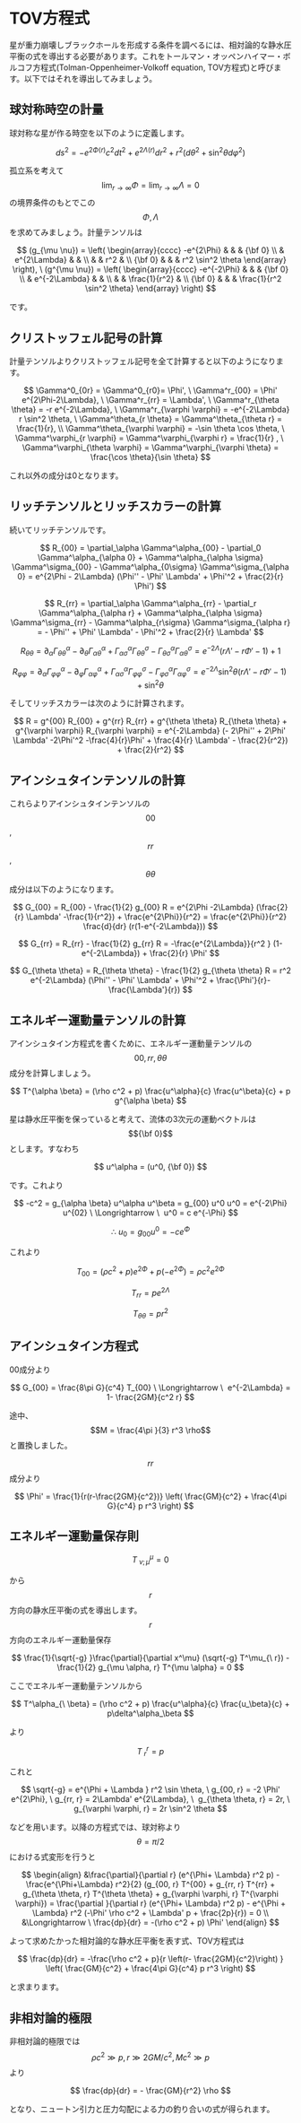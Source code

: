 # TOV方程式

星が重力崩壊しブラックホールを形成する条件を調べるには、相対論的な静水圧平衡の式を導出する必要があります。これをトールマン・オッペンハイマー・ボルコフ方程式(Tolman-Oppenheimer-Volkoff equation, TOV方程式)と呼びます。以下ではそれを導出してみましょう。

## 球対称時空の計量

球対称な星が作る時空を以下のように定義します。

$$
ds^2 = -e^{2\Phi(r)} c^2 dt^2 + e^{2\Lambda(r)} dr^2 + r^2 (d\theta^2 + \sin^2 \theta d\varphi^2)
$$

孤立系を考えて$$\lim_{r\rightarrow \infty} \Phi = \lim_{r\rightarrow \infty} \Lambda = 0$$の境界条件のもとでこの$$\Phi, \Lambda$$を求めてみましょう。計量テンソルは

$$
(g_{\mu \nu}) = \left( \begin{array}{cccc}
-e^{2\Phi} & & & {\bf 0} \\
& e^{2\Lambda} & & \\
& & r^2 & \\
{\bf 0} & & & r^2 \sin^2 \theta 
\end{array}
\right), \ 
(g^{\mu \nu}) = \left( \begin{array}{cccc}
-e^{-2\Phi} & & & {\bf 0} \\
& e^{-2\Lambda} & & \\
& & \frac{1}{r^2} & \\
{\bf 0} & & & \frac{1}{r^2 \sin^2 \theta} 
\end{array}
\right)
$$

です。

## クリストッフェル記号の計算

計量テンソルよりクリストッフェル記号を全て計算すると以下のようになります。

$$
\Gamma^0_{0r} = \Gamma^0_{r0}= \Phi', \ \Gamma^r_{00} = \Phi' e^{2\Phi-2\Lambda}, \ 
\Gamma^r_{rr} = \Lambda', \ \Gamma^r_{\theta \theta} = -r e^{-2\Lambda}, \ 
\Gamma^r_{\varphi \varphi} = -e^{-2\Lambda} r \sin^2 \theta, \ 
\Gamma^\theta_{r \theta} = \Gamma^\theta_{\theta r} = \frac{1}{r}, \\
\Gamma^\theta_{\varphi \varphi} = -\sin \theta \cos \theta, \ 
\Gamma^\varphi_{r \varphi} = \Gamma^\varphi_{\varphi r} = \frac{1}{r} , \ 
\Gamma^\varphi_{\theta \varphi} = \Gamma^\varphi_{\varphi \theta} = \frac{\cos \theta}{\sin \theta}  
$$

これ以外の成分は0となります。

## リッチテンソルとリッチスカラーの計算

続いてリッチテンソルです。

$$
R_{00} 
= \partial_\alpha \Gamma^\alpha_{00} - \partial_0 \Gamma^\alpha_{\alpha 0} + \Gamma^\alpha_{\alpha \sigma} \Gamma^\sigma_{00} - \Gamma^\alpha_{0\sigma} \Gamma^\sigma_{\alpha 0} 
= e^{2\Phi - 2\Lambda} (\Phi'' - \Phi' \Lambda' + \Phi'^2 + \frac{2}{r} \Phi') 
$$

$$
R_{rr} 
= \partial_\alpha \Gamma^\alpha_{rr} - \partial_r \Gamma^\alpha_{\alpha r} + \Gamma^\alpha_{\alpha \sigma} \Gamma^\sigma_{rr} - \Gamma^\alpha_{r\sigma} \Gamma^\sigma_{\alpha r} 
= - \Phi'' + \Phi' \Lambda' - \Phi'^2 + \frac{2}{r} \Lambda'  
$$

$$
R_{\theta \theta} 
= \partial_\alpha \Gamma^\alpha_{\theta \theta} - \partial_\theta \Gamma^\alpha_{\alpha \theta} + \Gamma^\alpha_{\alpha \sigma} \Gamma^\sigma_{\theta\theta} - \Gamma^\alpha_{\theta\sigma} \Gamma^\sigma_{\alpha \theta} 
= e^{- 2\Lambda} (r \Lambda' - r\Phi' - 1) + 1 
$$

$$
R_{\varphi \varphi} 
= \partial_\alpha \Gamma^\alpha_{\varphi \varphi} - \partial_\varphi \Gamma^\alpha_{\alpha \varphi} + \Gamma^\alpha_{\alpha \sigma} \Gamma^\sigma_{\varphi \varphi} - \Gamma^\alpha_{\varphi \sigma} \Gamma^\sigma_{\alpha \varphi} 
= e^{- 2\Lambda} \sin^2 \theta (r \Lambda' - r\Phi' - 1) + \sin^2 \theta 
$$

そしてリッチスカラーは次のように計算されます。

$$
R = g^{00} R_{00} + g^{rr} R_{rr} + g^{\theta \theta} R_{\theta \theta} + g^{\varphi \varphi} R_{\varphi \varphi} 
= e^{-2\Lambda} (- 2\Phi'' + 2\Phi' \Lambda' -2\Phi'^2 -\frac{4}{r}\Phi' + \frac{4}{r} \Lambda' - \frac{2}{r^2}) + \frac{2}{r^2}
$$

## アインシュタインテンソルの計算

これらよりアインシュタインテンソルの$$00$$, $$rr$$, $$\theta \theta$$成分は以下のようになります。

$$
G_{00} = R_{00} - \frac{1}{2} g_{00} R 
= e^{2\Phi -2\Lambda} (\frac{2}{r} \Lambda' -\frac{1}{r^2}) + \frac{e^{2\Phi}}{r^2} 
= \frac{e^{2\Phi}}{r^2} \frac{d}{dr} (r(1-e^{-2\Lambda}))
$$

$$
G_{rr} = R_{rr} - \frac{1}{2} g_{rr} R 
= -\frac{e^{2\Lambda}}{r^2 } (1-e^{-2\Lambda}) + \frac{2}{r} \Phi'
$$

$$
G_{\theta \theta} = R_{\theta \theta} - \frac{1}{2} g_{\theta \theta} R 
= r^2 e^{-2\Lambda} (\Phi'' - \Phi' \Lambda' + \Phi'^2 + \frac{\Phi'}{r}- \frac{\Lambda'}{r})
$$

## エネルギー運動量テンソルの計算

アインシュタイン方程式を書くために、エネルギー運動量テンソルの$$00, rr, \theta\theta$$成分を計算しましょう。

$$
T^{\alpha \beta} 
= (\rho c^2 + p) \frac{u^\alpha}{c} \frac{u^\beta}{c} + p g^{\alpha \beta}
$$

星は静水圧平衡を保っていると考えて、流体の3次元の運動ベクトルは$${\bf 0}$$とします。すなわち

$$
u^\alpha = (u^0, {\bf 0})
$$

です。これより

$$
-c^2 = g_{\alpha \beta} u^\alpha u^\beta 
= g_{00} u^0 u^0 
= e^{-2\Phi} u^{02} \ \Longrightarrow \ 
u^0 = c e^{-\Phi}
$$

$$
\therefore \ u_0 
= g_{00} u^0 
= -c e^\Phi
$$

これより

$$
T_{00} 
= (\rho c^2 + p) e^{2\Phi} + p(- e^{2\Phi}) 
= \rho c^2 e^{2\Phi}
$$

$$
T_{rr} 
= pe^{2\Lambda}
$$

$$
T_{\theta \theta} 
= p r^2
$$

## アインシュタイン方程式

00成分より

$$
G_{00} = \frac{8\pi G}{c^4} T_{00} \ \Longrightarrow \ 
e^{-2\Lambda} = 1- \frac{2GM}{c^2 r}
$$

途中、$$M = \frac{4\pi }{3} r^3 \rho$$と置換しました。

$$rr$$成分より

$$
\Phi' 
= \frac{1}{r(r-\frac{2GM}{c^2})} \left( \frac{GM}{c^2} + \frac{4\pi G}{c^4} p r^3 \right)
$$

## エネルギー運動量保存則

$$
T^\mu_{\ \nu ; \mu} = 0
$$

から$$r$$方向の静水圧平衡の式を導出します。$$r$$方向のエネルギー運動量保存

$$
\frac{1}{\sqrt{-g} }\frac{\partial}{\partial x^\mu} (\sqrt{-g} T^\mu_{\ r}) - \frac{1}{2} g_{\mu \alpha, r} T^{\mu \alpha} = 0
$$

ここでエネルギー運動量テンソルから

$$
T^\alpha_{\ \beta} = (\rho c^2 + p) \frac{u^\alpha}{c} \frac{u_\beta}{c} + p\delta^\alpha_\beta
$$

より

$$
T^r_{\ r} = p
$$

これと

$$
\sqrt{-g} = e^{\Phi + \Lambda } r^2 \sin \theta, \ 
g_{00, r} = -2 \Phi' e^{2\Phi}, \ g_{rr, r} = 2\Lambda' e^{2\Lambda}, \ 
g_{\theta \theta, r} = 2r, \ 
g_{\varphi \varphi, r} = 2r \sin^2 \theta 
$$

などを用います。以降の方程式では、球対称より$$\theta = \pi/2$$における式変形を行うと

$$
\begin{align}
&\frac{\partial}{\partial r} (e^{\Phi+ \Lambda} r^2 p) - \frac{e^{\Phi+\Lambda} r^2}{2} (g_{00, r} T^{00} + g_{rr, r} T^{rr} + g_{\theta \theta, r} T^{\theta \theta} + g_{\varphi \varphi, r} T^{\varphi \varphi}) 
= \frac{\partial }{\partial r} (e^{\Phi+ \Lambda} r^2 p) - e^{\Phi + \Lambda} r^2 (-\Phi' \rho c^2 + \Lambda' p + \frac{2p}{r}) 
= 0 \\ 
&\Longrightarrow \ \frac{dp}{dr} 
= -(\rho c^2 + p) \Phi'
\end{align}
$$

よって求めたかった相対論的な静水圧平衡を表す式、TOV方程式は

$$
\frac{dp}{dr} 
= -\frac{\rho c^2 + p}{r \left(r- \frac{2GM}{c^2}\right) } \left( \frac{GM}{c^2} + \frac{4\pi G}{c^4} p r^3 \right)
$$

と求まります。

## 非相対論的極限

非相対論的極限では$$\rho c^2 \gg p, r \gg 2GM/c^2, Mc^2 \gg p$$より

$$
\frac{dp}{dr} = - \frac{GM}{r^2} \rho 
$$

となり、ニュートン引力と圧力勾配による力の釣り合いの式が得られます。